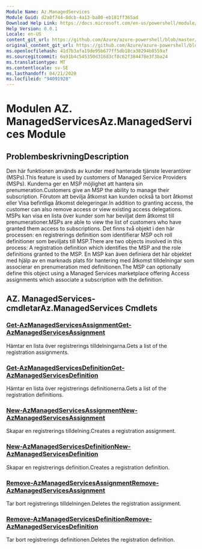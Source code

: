 ```yaml
---
Module Name: Az.ManagedServices
Module Guid: d2a8f744-8dcb-4a13-ba80-eb181ff365ad
Download Help Link: https://docs.microsoft.com/en-us/powershell/module/az.managedservices
Help Version: 0.0.1
Locale: en-US
content_git_url: https://github.com/Azure/azure-powershell/blob/master/src/ManagedServices/ManagedServices/help/Az.ManagedServices.md
original_content_git_url: https://github.com/Azure/azure-powershell/blob/master/src/ManagedServices/ManagedServices/help/Az.ManagedServices.md
ms.openlocfilehash: 41d7b3afa19de95b677ff5db18ca38294b8559af
ms.sourcegitcommit: 6a91b4c545350d316d3cf8c62f384478e3f3ba24
ms.translationtype: MT
ms.contentlocale: sv-SE
ms.lasthandoff: 04/21/2020
ms.locfileid: "94091928"
---
```

# <span data-ttu-id="7a96c-101">Modulen AZ. ManagedServices</span><span class="sxs-lookup"><span data-stu-id="7a96c-101">Az.ManagedServices Module</span></span>
## <span data-ttu-id="7a96c-102">Problembeskrivning</span><span class="sxs-lookup"><span data-stu-id="7a96c-102">Description</span></span>
<span data-ttu-id="7a96c-103">Den här funktionen används av kunder med hanterade tjänste leverantörer (MSPs).</span><span class="sxs-lookup"><span data-stu-id="7a96c-103">This feature is used by customers of Managed Service Providers (MSPs).</span></span> <span data-ttu-id="7a96c-104">Kunderna ger en MSP möjlighet att hantera sin prenumeration.</span><span class="sxs-lookup"><span data-stu-id="7a96c-104">Customers give an MSP the ability to manage their subscription.</span></span> <span data-ttu-id="7a96c-105">Förutom att bevilja åtkomst kan kunden också ta bort åtkomst eller Visa befintliga åtkomst delegeringar.</span><span class="sxs-lookup"><span data-stu-id="7a96c-105">In addition to granting access, the customer can also remove access or view existing access delegations.</span></span> <span data-ttu-id="7a96c-106">MSPs kan visa en lista över kunder som har beviljat dem åtkomst till prenumerationer.</span><span class="sxs-lookup"><span data-stu-id="7a96c-106">MSPs are able to view the list of customers who have granted them access to subscriptions.</span></span> <span data-ttu-id="7a96c-107">Det finns två objekt i den här processen: en registrerings definition som identifierar MSP och roll definitioner som beviljats till MSP.</span><span class="sxs-lookup"><span data-stu-id="7a96c-107">There are two objects involved in this process: A registration definition which identifies the MSP and the role definitions granted to the MSP.</span></span> <span data-ttu-id="7a96c-108">En MSP kan även definiera det här objektet med hjälp av en marknads plats för hantering med åtkomst tilldelningar som associerar en prenumeration med definitionen.</span><span class="sxs-lookup"><span data-stu-id="7a96c-108">The MSP can optionally define this object using a Managed Services marketplace offering Access assignments which associate a subscription with the definition.</span></span>

## <span data-ttu-id="7a96c-109">AZ. ManagedServices-cmdletar</span><span class="sxs-lookup"><span data-stu-id="7a96c-109">Az.ManagedServices Cmdlets</span></span>
### [<span data-ttu-id="7a96c-110">Get-AzManagedServicesAssignment</span><span class="sxs-lookup"><span data-stu-id="7a96c-110">Get-AzManagedServicesAssignment</span></span>](Get-AzManagedServicesAssignment.md)
<span data-ttu-id="7a96c-111">Hämtar en lista över registrerings tilldelningarna.</span><span class="sxs-lookup"><span data-stu-id="7a96c-111">Gets a list of the registration assignments.</span></span>

### [<span data-ttu-id="7a96c-112">Get-AzManagedServicesDefinition</span><span class="sxs-lookup"><span data-stu-id="7a96c-112">Get-AzManagedServicesDefinition</span></span>](Get-AzManagedServicesDefinition.md)
<span data-ttu-id="7a96c-113">Hämtar en lista över registrerings definitionerna.</span><span class="sxs-lookup"><span data-stu-id="7a96c-113">Gets a list of the registration definitions.</span></span>

### [<span data-ttu-id="7a96c-114">New-AzManagedServicesAssignment</span><span class="sxs-lookup"><span data-stu-id="7a96c-114">New-AzManagedServicesAssignment</span></span>](New-AzManagedServicesAssignment.md)
<span data-ttu-id="7a96c-115">Skapar en registrerings tilldelning.</span><span class="sxs-lookup"><span data-stu-id="7a96c-115">Creates a registration assignment.</span></span>

### [<span data-ttu-id="7a96c-116">New-AzManagedServicesDefinition</span><span class="sxs-lookup"><span data-stu-id="7a96c-116">New-AzManagedServicesDefinition</span></span>](New-AzManagedServicesDefinition.md)
<span data-ttu-id="7a96c-117">Skapar en registrerings definition.</span><span class="sxs-lookup"><span data-stu-id="7a96c-117">Creates a registration definition.</span></span>

### [<span data-ttu-id="7a96c-118">Remove-AzManagedServicesAssignment</span><span class="sxs-lookup"><span data-stu-id="7a96c-118">Remove-AzManagedServicesAssignment</span></span>](Remove-AzManagedServicesAssignment.md)
<span data-ttu-id="7a96c-119">Tar bort registrerings tilldelningen.</span><span class="sxs-lookup"><span data-stu-id="7a96c-119">Deletes the registration assignment.</span></span>

### [<span data-ttu-id="7a96c-120">Remove-AzManagedServicesDefinition</span><span class="sxs-lookup"><span data-stu-id="7a96c-120">Remove-AzManagedServicesDefinition</span></span>](Remove-AzManagedServicesDefinition.md)
<span data-ttu-id="7a96c-121">Tar bort registrerings definitionen.</span><span class="sxs-lookup"><span data-stu-id="7a96c-121">Deletes the registration definition.</span></span>

